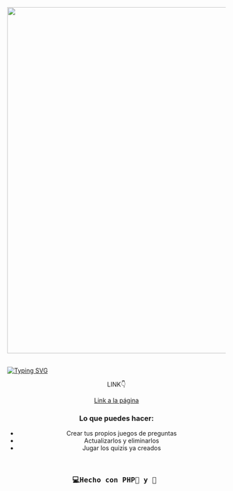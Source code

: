 <div id="header" align="center">
   <img src="videoRedSocial.gif" width="800"/>
</div>
<br>

<a href="https://git.io/typing-svg"><img src="https://readme-typing-svg.demolab.com?font=Fira+Code&weight=600&size=30&duration=4000&pause=500&color=F75EAC&width=435&lines=%F0%9F%92%BBQuiz+Juego+con:%F0%9F%90%98;PHP+Mysql+Bootstrap" alt="Typing SVG" /></a>


<div id="badge" align="center">

  <p>LINK👇 </p>
  <a href="https://quizzisquis.000webhostapp.com/quiz2/" target="_blank">
  Link a la página<a/>
    
<div/>

### Lo que puedes hacer:
- Crear tus propios juegos de preguntas
- Actualizarlos y eliminarlos
- Jugar los quizis ya creados

</br>

  <h3  align="center">
    <pre>💻Hecho con PHP🐘 y 💝 </pre>
  <h3/>
